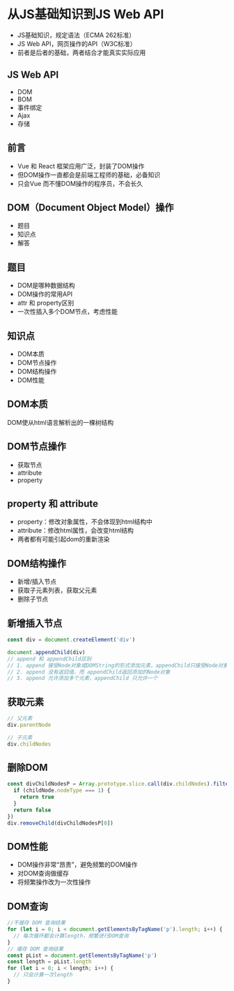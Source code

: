 # 从JS基础知识到JS Web API

* JS基础知识，规定语法（ECMA 262标准）
* JS Web API，网页操作的API（W3C标准）
* 前者是后者的基础，两者结合才能真实实际应用

## JS Web API

* DOM
* BOM
* 事件绑定
* Ajax
* 存储

## 前言

* Vue 和 React 框架应用广泛，封装了DOM操作
* 但DOM操作一直都会是前端工程师的基础，必备知识
* 只会Vue 而不懂DOM操作的程序员，不会长久

## DOM（Document Object Model）操作

* 题目
* 知识点
* 解答

## 题目

* DOM是哪种数据结构
* DOM操作的常用API
* attr 和 property区别
* 一次性插入多个DOM节点，考虑性能

## 知识点

* DOM本质
* DOM节点操作
* DOM结构操作
* DOM性能

## DOM本质

DOM使从html语言解析出的一棵树结构

## DOM节点操作

* 获取节点
* attribute
* property

## property 和 attribute

* property：修改对象属性，不会体现到html结构中
* attribute：修改html属性，会改变html结构
* 两者都有可能引起dom的重新渲染

## DOM结构操作

* 新增/插入节点
* 获取子元素列表，获取父元素
* 删除子节点

## 新增插入节点

```js
const div = document.createElement('div')

document.appendChild(div)
// append 和 appendChild区别
// 1. append 接受Node对象或DOMString的形式添加元素，appendChild只接受Node对象
// 2. append 没有返回值，而 appendChild返回添加的Node对象
// 3. append 允许添加多个元素，appendChild 只允许一个
```

## 获取元素

```js
// 父元素
div.parentNode

// 子元素
div.childNodes
```

## 删除DOM

```js
const divChildNodesP = Array.prototype.slice.call(div.childNodes).filter(childNode => {
  if (childNode.nodeType === 1) {
    return true
  }
  return false
})
div.removeChild(divChildNodesP[0])
```

## DOM性能

* DOM操作非常“昂贵”，避免频繁的DOM操作
* 对DOM查询做缓存
* 将频繁操作改为一次性操作

## DOM查询

```js
//不缓存 DOM 查询结果
for (let i = 0; i < document.getElementsByTagName('p').length; i++) {
  // 每次循环都会计算length，频繁进行DOM查询
}
// 缓存 DOM 查询结果
const pList = document.getElementsByTagName('p')
const length = pList.length
for (let i = 0; i < length; i++) {
  // 只会计算一次length
}
```
